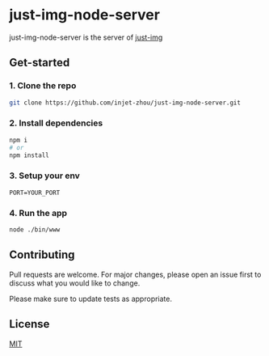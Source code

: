# just-img-node-server

just-img-node-server is the server of [just-img](https://github.com/injet-zhou/just-img)

## Get-started

### 1. Clone the repo

```bash
git clone https://github.com/injet-zhou/just-img-node-server.git
```
### 2. Install dependencies
```bash
npm i
# or
npm install
```
### 3. Setup your env
```env
PORT=YOUR_PORT
```

### 4. Run the app

```bash
node ./bin/www
```

## Contributing
Pull requests are welcome. For major changes, please open an issue first to discuss what you would like to change.

Please make sure to update tests as appropriate.

## License
[MIT](https://choosealicense.com/licenses/mit/)
